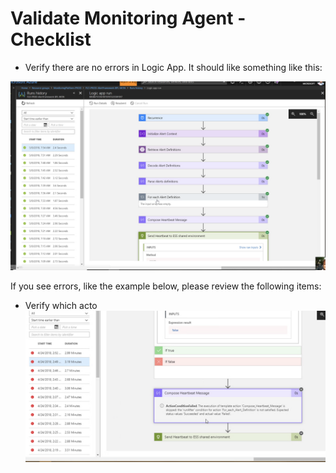 # Validate Monitoring Agent - Checklist

- Verify there are no errors in Logic App. It should like something like this:

![Screen Shot 2018-05-09 at 11.56.31 AM.png](.attachments/Screen%20Shot%202018-05-09%20at%2011.56.31%20AM-eeb57a98-339e-4d2b-8b71-fe863dc456fa.png)

If you see errors, like the example below, please review the following items:

- Verify which acto
![Screen Shot 2018-04-24 at 5.01.38 PM.png](.attachments/Screen%20Shot%202018-04-24%20at%205.01.38%20PM-b6345553-b8c7-4965-9751-8995fd5271e5.png)

